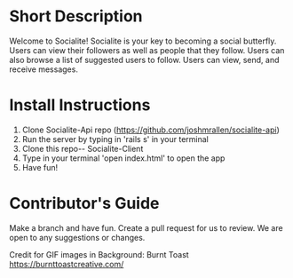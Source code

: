 # Short Description

Welcome to Socialite! Socialite is your key to becoming a social butterfly. Users can view their followers as well as people that they follow. Users can also browse a list of suggested users to follow. Users can view, send, and receive messages. 

# Install Instructions
1) Clone Socialite-Api repo (https://github.com/joshmrallen/socialite-api)
2) Run the server by typing in 'rails s' in your terminal
3) Clone this repo-- Socialite-Client
4) Type in your terminal 'open index.html' to open the app
5) Have fun!

# Contributor's Guide
Make a branch and have fun. Create a pull request for us to review. We are open to any suggestions or changes. 


Credit for GIF images in Background: Burnt Toast 
https://burnttoastcreative.com/